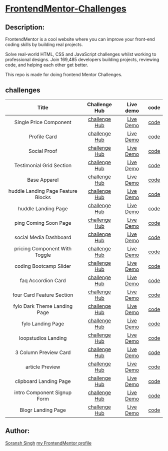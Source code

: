 # [FrontendMentor-Challenges](https://www.frontendmentor.io)

## Description:

FrontendMentor is a cool website where you can improve your front-end coding skills by building real projects.

Solve real-world HTML, CSS and JavaScript challenges whilst working to professional designs. Join 169,485 developers building projects, reviewing code, and helping each other get better.

This repo is made for doing frontend Mentor Challenges.

## challenges

 |   Title          |   Challenge Hub  |   Live demo  |   code  |  
 |   :-------------: | :------------: | :--------: | :---: |  
 |   Single Price Component |  [challenge Hub]() |   [Live Demo](https://frontend-mentor-challenges-self.vercel.app/singlePriceGridComponent/index.html) |   [code]() |  
 |   Profile Card |   [challenge Hub]() |   [Live Demo](https://frontend-mentor-challenges-self.vercel.app/profileCardComponent/index.html) |   [code]() |  
 |   Social Proof |  [challenge Hub]() |   [Live Demo](https://frontend-mentor-challenges-self.vercel.app/socialProof/index.html) |   [code]() |  
 |  Testimonial Grid Section |   [challenge Hub]() |   [Live Demo](https://frontend-mentor-challenges-self.vercel.app/testimonialsGridSection/index.html) |   [code]() |  
 |  Base Apparel |   [challenge Hub]() |   [Live Demo](https://frontend-mentor-challenges-self.vercel.app/baseApparel/index.html) |   [code]() |  
 |  huddle Landing Page Feature Blocks |   [challenge Hub](https://frontend-mentor-challenges-self.vercel.app/huddleLandingPageFeatureBlocks/index.html) |   [Live Demo]() |   [code]() |  
 |  huddle Landing Page |   [challenge Hub]() |   [Live Demo](https://frontend-mentor-challenges-self.vercel.app/huddleLandingPage/index.html) |   [code]() |  
 |  ping Coming Soon Page |   [challenge Hub]() |   [Live Demo](https://frontend-mentor-challenges-self.vercel.app/pingComingSoonPage/index.html) |   [code]() |  
 |  social Media Dashboard |   [challenge Hub]() |   [Live Demo](https://frontend-mentor-challenges-self.vercel.app/socialMediaDashboard/index.html) |   [code]() |  
 |  pricing Component With Toggle |   [challenge Hub]() |   [Live Demo](https://frontend-mentor-challenges-self.vercel.app/pricingComponentWithToggle/index.html) |   [code]() |  
 |  coding Bootcamp Slider |   [challenge Hub]() |   [Live Demo](https://frontend-mentor-challenges-self.vercel.app/codingBootcampSlider/index.html) |   [code]() |  
 |  faq Accordion Card |   [challenge Hub]() |   [Live Demo](https://frontend-mentor-challenges-self.vercel.app/faqAccordionCard/index.html) |   [code]() |  
 |  four Card Feature Section |   [challenge Hub]() |   [Live Demo](https://frontend-mentor-challenges-self.vercel.app/fourCardFeatureSection/index.html) |   [code]() |  
 |  fylo Dark Theme Landing Page |   [challenge Hub]() |   [Live Demo](https://frontend-mentor-challenges-self.vercel.app/fyloDarkThemeLandingPage/index.html) |   [code]() |  
 |  fylo Landing Page |   [challenge Hub]() |   [Live Demo](https://frontend-mentor-challenges-self.vercel.app/fyloLandingPage/index.html) |   [code]() |  
 |  loopstudios Landing |   [challenge Hub]() |   [Live Demo](https://frontend-mentor-challenges-self.vercel.app/loopstudiosLandingPage/index.html) |   [code]() |  
 |  3 Column Preview Card |   [challenge Hub]() |   [Live Demo](https://frontend-mentor-challenges-self.vercel.app/3ColumnPreviewCard/index.html) |   [code]() |  
 |  article Preview |   [challenge Hub]() |   [Live Demo](https://frontend-mentor-challenges-self.vercel.app/articlePreview/index.html) |   [code]() |  
 |  clipboard Landing Page |   [challenge Hub]() |   [Live Demo](https://frontend-mentor-challenges-self.vercel.app/clipboardLandingPage/index.html) |   [code]() |  
 | intro Component Signup Form |   [challenge Hub]() |   [Live Demo](https://frontend-mentor-challenges-self.vercel.app/introComponentSignupForm/index.html) |   [code]() |  
 | Blogr Landing Page | [challenge Hub]() |   [Live Demo](https://frontend-mentor-challenges-self.vercel.app/blogrLandingPage/index.html) |   [code]() |  


## Author:

[Soransh Singh](https://soransh-singh.github.io/)
[my FrontendMentor profile](https://www.frontendmentor.io/profile/soransh-singh)
